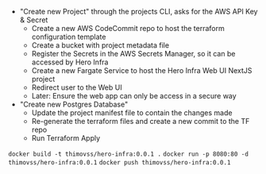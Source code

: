 - "Create new Project" through the projects CLI, asks for the AWS API Key & Secret
  - Create a new AWS CodeCommit repo to host the terraform configuration template
  - Create a bucket with project metadata file
  - Register the Secrets in the AWS Secrets Manager, so it can be accessed by Hero Infra
  - Create a new Fargate Service to host the Hero Infra Web UI NextJS project
  - Redirect user to the Web UI
  - Later: Ensure the web app can only be access in a secure way
- "Create new Postgres Database"
  - Update the project manifest file to contain the changes made
  - Re-generate the terraform files and create a new commit to the TF repo
  - Run Terraform Apply


`docker build -t thimovss/hero-infra:0.0.1 .`
`docker run -p 8080:80 -d thimovss/hero-infra:0.0.1`
`docker push thimovss/hero-infra:0.0.1`
